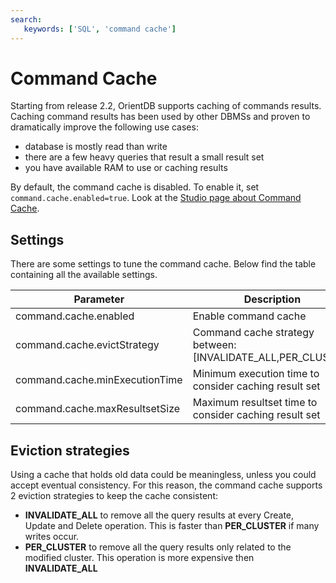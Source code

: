 ```yaml
---
search:
   keywords: ['SQL', 'command cache']
---
```


# Command Cache

Starting from release 2.2, OrientDB supports caching of commands results. Caching command results has been used by other DBMSs and proven to dramatically improve the following use cases:
- database is mostly read than write
- there are a few heavy queries that result a small result set
- you have available RAM to use or caching results

By default, the command cache is disabled. To enable it, set `command.cache.enabled=true`. Look at the [Studio page about Command Cache](../studio/Studio-Query-Profiler.md#command-cache).

## Settings

There are some settings to tune the command cache. Below find the table containing all the available settings.

|Parameter|Description|Type|Default value|
|---------|-----------|----|-------------|
|command.cache.enabled|Enable command cache|Boolean|false|
|command.cache.evictStrategy|Command cache strategy between: [INVALIDATE_ALL,PER_CLUSTER]|String.class|PER_CLUSTER|
|command.cache.minExecutionTime|Minimum execution time to consider caching result set|Integer.class|10|
|command.cache.maxResultsetSize|Maximum resultset time to consider caching result set|Integer|500|

## Eviction strategies

Using a cache that holds old data could be meaningless, unless you could accept eventual consistency. For this reason, the command cache supports 2 eviction strategies to keep the cache consistent:
- **INVALIDATE_ALL** to remove all the query results at every Create, Update and Delete operation. This is faster than **PER_CLUSTER** if many writes occur.
- **PER_CLUSTER** to remove all the query results only related to the modified cluster. This operation is more expensive then **INVALIDATE_ALL**

